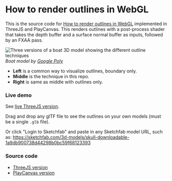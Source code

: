 # How to render outlines in WebGL

This is the source code for [How to render outlines in WebGL](https://omar-shehata.medium.com/how-to-render-outlines-in-webgl-8253c14724f9) implemented in ThreeJS and PlayCanvas. This renders outlines with a post-process shader that takes the depth buffer and a surface normal buffer as inputs, followed by an FXAA pass. 

![Three versions of a boat 3D model showing the different outline techniques](media/boat_outline_3_versions.jpeg)_Boat model by [Google Poly](https://poly.google.com/view/84-DYhLzxNq)_

* **Left** is a common way to visualize outlines, boundary only. 
* **Middle** is the technique in this repo. 
* **Right** is same as middle with outlines only.
### Live demo

See [live ThreeJS version](https://omarshehata.github.io/csb-l01dp/). 

Drag and drop any glTF file to see the outlines on your own models (must be a single `.glb` file).

Or click "Login to Sketchfab" and paste in any Sketchfab model URL, such as: https://sketchfab.com/3d-models/skull-downloadable-1a9db900738d44298b0bc59f68123393

### Source code

* [ThreeJS version](threejs/README.md)
* [PlayCanvas version](playcanvas/README.md)
